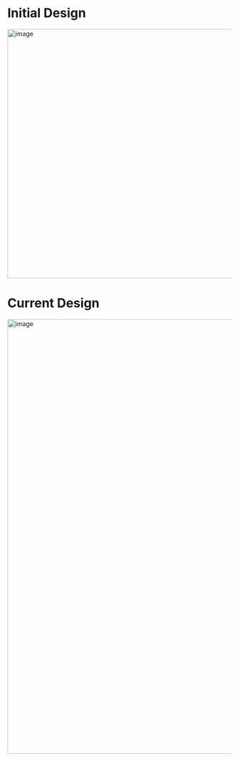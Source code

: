 # Initial Design 
<img width="944" height="560" alt="image" src="https://github.com/user-attachments/assets/bfc8f195-058f-4a00-af93-a3653e5ab2d1" />

# Current Design 
<img width="1146" height="977" alt="image" src="https://github.com/user-attachments/assets/0d96adfa-232c-4a41-8c88-3837f7f3e72b" />
